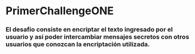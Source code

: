 # PrimerChallengeONE
<h3>El desafío consiste en encriptar el texto ingresado por el usuario y así poder intercambiar mensajes secretos con otros usuarios que
  conozcan la encriptación utilizada.</h3>